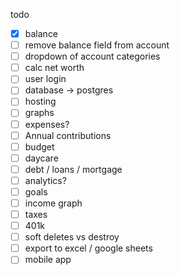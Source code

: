 todo

- [x] balance
- [ ] remove balance field from account
- [ ] dropdown of account categories
- [ ] calc net worth
- [ ] user login
- [ ] database -> postgres
- [ ] hosting
- [ ] graphs
- [ ] expenses?
- [ ] Annual contributions
- [ ] budget
- [ ] daycare
- [ ] debt / loans / mortgage
- [ ] analytics?
- [ ] goals
- [ ] income graph
- [ ] taxes
- [ ] 401k
- [ ] soft deletes vs destroy
- [ ] export to excel / google sheets
- [ ] mobile app
